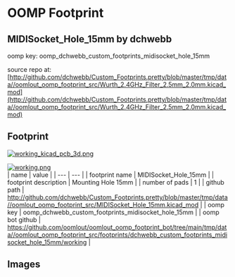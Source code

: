 # OOMP Footprint  
## MIDISocket_Hole_15mm  by dchwebb  
  
oomp key: oomp_dchwebb_custom_footprints_midisocket_hole_15mm  
  
source repo at: [http://github.com/dchwebb/Custom_Footprints.pretty/blob/master/tmp/data//oomlout_oomp_footprint_src/Wurth_2.4GHz_Filter_2.5mm_2.0mm.kicad_mod](http://github.com/dchwebb/Custom_Footprints.pretty/blob/master/tmp/data//oomlout_oomp_footprint_src/Wurth_2.4GHz_Filter_2.5mm_2.0mm.kicad_mod)  
## Footprint  
  
[![working_kicad_pcb_3d.png](working_kicad_pcb_3d_600.png)](working_kicad_pcb_3d.png)  
  
[![working.png](working_600.png)](working.png)  
| name | value | 
| --- | --- | 
| footprint name | MIDISocket_Hole_15mm | 
| footprint description | Mounting Hole 15mm | 
| number of pads | 1 | 
| github path | http://github.com/dchwebb/Custom_Footprints.pretty/blob/master/tmp/data//oomlout_oomp_footprint_src/MIDISocket_Hole_15mm.kicad_mod | 
| oomp key | oomp_dchwebb_custom_footprints_midisocket_hole_15mm | 
| oomp bot github | https://github.com/oomlout/oomlout_oomp_footprint_bot/tree/main/tmp/data//oomlout_oomp_footprint_src/footprints/dchwebb_custom_footprints_midisocket_hole_15mm/working | 
## Images  
